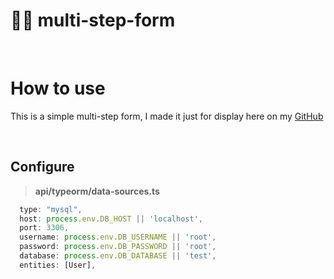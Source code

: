 # 👨‍💻 **multi-step-form**

<br>

# How to use

This is a simple multi-step form, I made it just for display here on my [GitHub](https://github.com/NodeWillDev/NodeWillDev)

  <br>

## Configure

> **api/typeorm/data-sources.ts**

```javascript
  type: "mysql",
  host: process.env.DB_HOST || 'localhost',
  port: 3306,
  username: process.env.DB_USERNAME || 'root',
  password: process.env.DB_PASSWORD || 'root',
  database: process.env.DB_DATABASE || 'test',
  entities: [User],
```
